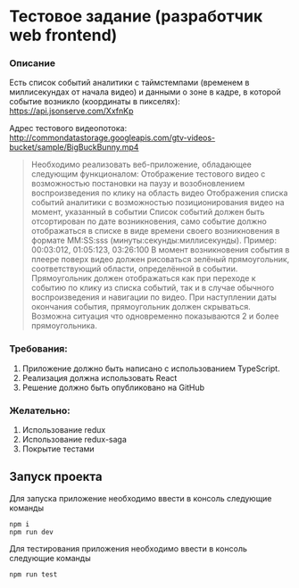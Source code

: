 # Тестовое задание (разработчик web frontend)

### Описание 
Есть список событий аналитики с таймстемпами (временем в миллисекундах от начала видео) и данными о зоне в кадре, в которой событие возникло (координаты в пикселях): https://api.jsonserve.com/XxfnKp

Адрес тестового видеопотока: http://commondatastorage.googleapis.com/gtv-videos-bucket/sample/BigBuckBunny.mp4

> Необходимо реализовать веб-приложение, обладающее следующим функционалом: Отображение тестового видео с возможностью постановки на паузу и возобновлением воспроизведения по клику на область видео
Отображения списка событий аналитики с возможностью позиционирования видео на момент, указанный в событии
Список событий должен быть отсортирован по дате возникновения, само событие должно отображаться в списке в виде времени своего возникновения в формате MM:SS:sss (минуты:секунды:миллисекунды). Пример: 00:03:012, 01:05:123, 03:26:100
В момент возникновения события в плеере поверх видео должен рисоваться зелёный прямоугольник, соответствующий области, определённой в событии. Прямоугольник должен отображаться как при переходе к событию по клику из списка событий, так и в случае обычного воспроизведения и
навигации по видео. При наступлении даты окончания события, прямоугольник должен скрываться. 
Возможна ситуация что одновременно показываются 2 и более прямоугольника.

### Требования:
1. Приложение должно быть написано с использованием TypeScript.
2. Реализация должна использовать React
3. Решение должно быть опубликовано на GitHub

### Желательно:
1. Использование redux
2. Использование redux-saga
3. Покрытие тестами

## Запуск проекта

Для запуска приложение необходимо ввести в консоль следующие команды

```
npm i
npm run dev
```

Для тестирования приложения необходимо ввести в консоль следующие команды

```
npm run test
```
